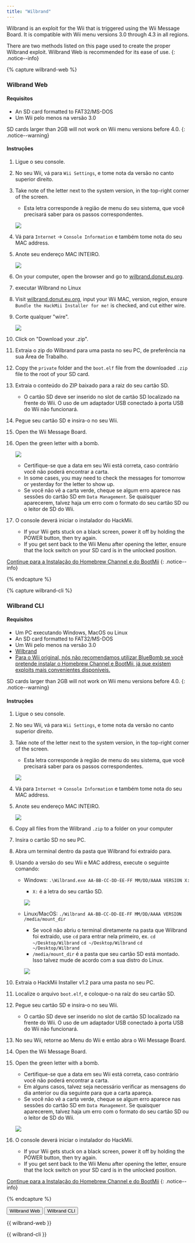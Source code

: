 ```yaml
---
title: "Wilbrand"
---
```


Wilbrand is an exploit for the Wii that is triggered using the Wii Message Board. It is compatible with Wii menu versions 3.0 through 4.3 in all regions.

There are two methods listed on this page used to create the proper Wilbrand exploit. Wilbrand Web is recommended for its ease of use.
{: .notice--info}

{% capture wilbrand-web %}

### Wilbrand Web

#### Requisitos

* An SD card formatted to FAT32/MS-DOS
* Um Wii pelo menos na versão 3.0

SD cards larger than 2GB will not work on Wii menu versions before 4.0.
{: .notice--warning}

#### Instruções

1. Ligue o seu console.
1. No seu Wii, vá para `Wii Settings`, e tome nota da versão no canto superior direito.
1. Take note of the letter next to the system version, in the top-right corner of the screen.
    + Esta letra corresponde à região de menu do seu sistema, que você precisará saber para os passos correspondentes.

    ![](/images/wii/SystemMenuVersion.png)

1. Vá para `Internet` -> `Console Information` e também tome nota do seu MAC address.
1. Anote seu endereço MAC INTEIRO.

    ![](/images/wii/MacAddress.png)

1. On your computer, open the browser and go to [wilbrand.donut.eu.org](https://wilbrand.donut.eu.org/).
1. executar Wilbrand no Linux
1. Visit [wilbrand.donut.eu.org](https://wilbrand.donut.eu.org/), input your Wii MAC, version, region, ensure `Bundle the HackMii Installer for me!` is checked, and cut either wire.
1. Corte qualquer "wire".

    ![](/images/exploits/wilbrand/web.png)

1. Click on "Download your .zip".
1. Extraia o zip do Wilbrand para uma pasta no seu PC, de preferência na sua Área de Trabalho.
1. Copy the `private` folder and the `boot.elf` file from the downloaded `.zip` file to the root of your SD card.
1. Extraia o conteúdo do ZIP baixado para a raiz do seu cartão SD.
    + O cartão SD deve ser inserido no slot de cartão SD localizado na frente do Wii. O uso de um adaptador USB conectado à porta USB do Wii não funcionará.
1. Pegue seu cartão SD e insira-o no seu Wii.
1. Open the Wii Message Board.
1. Open the green letter with a bomb.

    ![](/images/exploits/wilbrand/msgboard.png)

    + Certifique-se que a data em seu Wii está correta, caso contrário você não poderá encontrar a carta.
    + In some cases, you may need to check the messages for tomorrow or yesterday for the letter to show up.
    + Se você não vê a carta verde, cheque se algum erro aparece nas sessões do cartão SD em `Data Management`. Se quaisquer aparecerem, talvez haja um erro com o formato do seu cartão SD ou o leitor de SD do Wii.


1. O console deverá iniciar o instalador do HackMii.
    + If your Wii gets stuck on a black screen, power it off by holding the POWER button, then try again.
    + If you get sent back to the Wii Menu after opening the letter, ensure that the lock switch on your SD card is in the unlocked position.

[Continue para a Instalação do Homebrew Channel e do BootMii](hbc)
{: .notice--info}

{% endcapture %}

{% capture wilbrand-cli %}

### Wilbrand CLI

#### Requisitos

* Um PC executando Windows, MacOS ou Linux
* An SD card formatted to FAT32/MS-DOS
* Um Wii pelo menos na versão 3.0
* [Wilbrand](https://static.wiidatabase.de/Wilbrand.zip)
* [Para o Wii original, nós não recomendamos utilizar BlueBomb se você pretende instalar o Homebrew Channel e BootMii, já que existem exploits mais convenientes disponíveis.](https://bootmii.org/download/)

SD cards larger than 2GB will not work on Wii menu versions before 4.0.
{: .notice--warning}

#### Instruções

1. Ligue o seu console.
1. No seu Wii, vá para `Wii Settings`, e tome nota da versão no canto superior direito.
1. Take note of the letter next to the system version, in the top-right corner of the screen.
    + Esta letra corresponde à região de menu do seu sistema, que você precisará saber para os passos correspondentes.

    ![](/images/wii/SystemMenuVersion.png)

1. Vá para `Internet` -> `Console Information` e também tome nota do seu MAC address.
1. Anote seu endereço MAC INTEIRO.

    ![](/images/wii/MacAddress.png)

1. Copy all files from the Wilbrand `.zip` to a folder on your computer
1. Insira o cartão SD no seu PC.
1. Abra um terminal dentro da pasta que Wilbrand foi extraído para.
1. Usando a versão do seu Wii e MAC address, execute o seguinte comando:

    + Windows: `.\Wilbrand.exe AA-BB-CC-DD-EE-FF MM/DD/AAAA VERSION X:`
        + `X:` é a letra do seu cartão SD.

        ![](/images/exploits/wilbrand/windows.png)

    + Linux/MacOS: `./Wilbrand AA-BB-CC-DD-EE-FF MM/DD/AAAA VERSION /media/mount_dir`
        + Se você não abriu o terminal diretamente na pasta que Wilbrand foi extraido, use `cd` para entrar nela primeiro, ex. `cd ~/Desktop/Wilbrand` `cd ~/Desktop/Wilbrand` `cd ~/Desktop/Wilbrand`
        + `/media/mount_dir` é a pasta que seu cartão SD está montado. Isso talvez mude de acordo com a sua distro do Linux.

        ![](/images/exploits/wilbrand/linux.png)

1. Extraia o HackMii Installer v1.2 para uma pasta no seu PC.
1. Localize o arquivo `boot.elf`, e coloque-o na raíz do seu cartão SD.
1. Pegue seu cartão SD e insira-o no seu Wii.
    + O cartão SD deve ser inserido no slot de cartão SD localizado na frente do Wii. O uso de um adaptador USB conectado à porta USB do Wii não funcionará.
1. No seu Wii, retorne ao Menu do Wii e então abra o Wii Message Board.
1. Open the Wii Message Board.
1. Open the green letter with a bomb.
    + Certifique-se que a data em seu Wii está correta, caso contrário você não poderá encontrar a carta.
    + Em alguns casos, talvez seja necessário verificar as mensagens do dia anterior ou dia seguinte para que a carta apareça.
    + Se você não vê a carta verde, cheque se algum erro aparece nas sessões do cartão SD em `Data Management`. Se quaisquer aparecerem, talvez haja um erro com o formato do seu cartão SD ou o leitor de SD do Wii.

    ![](/images/exploits/wilbrand/msgboard.png)

1. O console deverá iniciar o instalador do HackMii.
    + If your Wii gets stuck on a black screen, power it off by holding the POWER button, then try again.
    + If you get sent back to the Wii Menu after opening the letter, ensure that the lock switch on your SD card is in the unlocked position.

[Continue para a Instalação do Homebrew Channel e do BootMii](hbc)
{: .notice--info}

{% endcapture %}

<button class="btn btn--large btn--primary tabLink" onClick="select_tab(event, 'wilbrand-web')"> Wilbrand Web </button>
<button class="btn btn--large btn--info tabLink" onClick="select_tab(event, 'wilbrand-cli')"> Wilbrand CLI </button>

<div class="tabContent tabDefualt" id="wilbrand-web" markdown="1">

{{ wilbrand-web }}
</div>
<div class="tabContent" id="wilbrand-cli" markdown="1">
{{ wilbrand-cli }}
</div>

<script>
    const tabContents = document.getElementsByClassName('tabContent');
    const tabLinks    = document.getElementsByClassName('tabLink');

    for (tab of tabContents) { tab.style.display = 'none'; }
    document.getElementsByClassName('tabDefualt')[0].style.display = 'block';

    function select_tab(event, tab_id)
    {
        for (tab of tabContents) { tab.style.display = 'none'; }
        for (btn of tabLinks) { btn.className = btn.className.replace('btn--primary', 'btn--info'); }

        document.getElementById(tab_id).style.display = 'block';
        event.currentTarget.className = event.currentTarget.className.replace('btn--info', 'btn--primary');
    }
</script>
